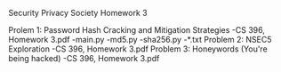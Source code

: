 Security Privacy Society Homework 3

Prolem 1: Password Hash Cracking and Mitigation Strategies 
    -CS 396, Homework 3.pdf
    -main.py
    -md5.py
    -sha256.py
    -*.txt
Problem 2: NSEC5 Exploration
    -CS 396, Homework 3.pdf
Problem 3: Honeywords (You're being hacked)
    -CS 396, Homework 3.pdf
